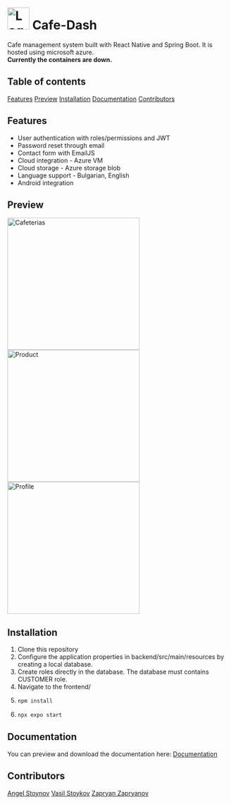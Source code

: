 # <img src="https://iili.io/3huyp2I.png" alt="Logo" width="50"/> Cafe-Dash
Cafe management system built with React Native and Spring Boot. It is hosted using microsoft azure. <br/> **Currently the containers are down.**

## Table of contents
[Features](#features)
[Preview](#preview)
[Installation](#installation)
[Documentation](#documentation)
[Contributors](#contributors)

## Features
- User authentication with roles/permissions and JWT
- Password reset through email
- Contact form with EmailJS
- Cloud integration - Azure VM
- Cloud storage - Azure storage blob
- Language support - Bulgarian, English
- Android integration

## Preview
<div>
  <img src="https://iili.io/3hAk8oG.png" alt="Cafeterias" width="300"/>
  <img src="https://iili.io/3hA6Xyl.jpg" alt="Product" width="300"/>
  <img src="https://iili.io/3hAsW8J.png" alt="Profile" width="300"/>
</div>

## Installation
1. Clone this repository
2. Configure the application properties in backend/src/main/resources by creating a local database.
3. Create roles directly in the database. The database must contains CUSTOMER role.
4. Navigate to the frontend/
5. ```bash
   npm install
   ```
6. ```bash
   npx expo start
   ```

## Documentation
You can preview and download the documentation here: [Documentation](https://smallpdf.com/file#s=ed5a4662-ee5d-4eca-87a5-768ad6808773)

## Contributors
[Angel Stoynov](https://github.com/StoynovAngel)
[Vasil Stoykov](https://github.com/Matrix2121)
[Zapryan Zapryanov](https://github.com/ZapriaZaprianov14)
